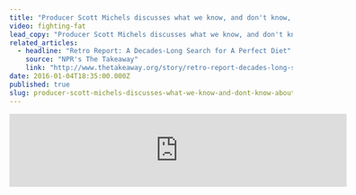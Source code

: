 ```yaml
---
title: "Producer Scott Michels discusses what we know, and don't know, about diets"
video: fighting-fat
lead_copy: "Producer Scott Michels discusses what we know, and don't know, about eating healthy. It involves more guesswork than you'd think"
related_articles:
  - headline: "Retro Report: A Decades-Long Search for A Perfect Diet"
    source: "NPR's The Takeaway"
    link: "http://www.thetakeaway.org/story/retro-report-decades-long-search-perfect-diet/?hootPostID=e8e0dfb3beaa676456c77fd946b4487e"
date: 2016-01-04T18:35:00.000Z
published: true
slug: producer-scott-michels-discusses-what-we-know-and-dont-know-about-diets
---
```

<iframe width="600" height="130" frameborder="0" scrolling="no" src="https://www.wnyc.org/widgets/ondemand_player/takeaway/#file=%2Faudio%2Fxspf%2F562712%2F"></iframe>

